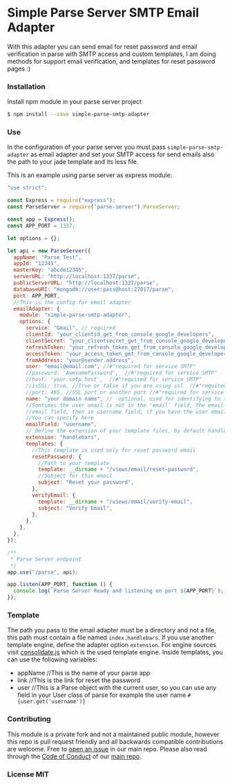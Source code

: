 # Simple Parse Server SMTP Email Adapter

With this adapter you can send email for reset password and email verification in parse with SMTP access and custom templates, I am doing methods for support email verification, and templates for reset password pages :)

### Installation

Install npm module in your parse server project

```sh
$ npm install --save simple-parse-smtp-adapter
```

### Use

In the configuration of your parse server you must pass `simple-parse-smtp-adapter` as email adapter and set your SMTP access for send emails also the path to your jade template and its less file.

This is an example using parse server as express module:

```js
"use strict";

const Express = require("express");
const ParseServer = require("parse-server").ParseServer;

const app = Express();
const APP_PORT = 1337;

let options = {};

let api = new ParseServer({
  appName: "Parse Test",
  appId: "12345",
  masterKey: "abcde12345",
  serverURL: "http://localhost:1337/parse",
  publicServerURL: "http://localhost:1337/parse",
  databaseURI: "mongodb://user:pass@host:27017/parse",
  port: APP_PORT,
  //This is the config for email adapter
  emailAdapter: {
    module: "simple-parse-smtp-adapter",
    options: {
      service: "Gmail", // required
      clientId: "your_clientid_get_from_console_google_developers",
      clientSecret: "your_clientsecret_get_from_console_google_developers",
      refreshToken: "your_refresh_token_get_from_console_google_developers",
      accessToken: "your_access_token_get_from_console_google_developers",
      fromAddress: "your@sender.address",
      user: "email@email.com", //#"required for service SMTP"
      //password: 'AwesomePassword',  //#"required for service SMTP"
      //host: 'your.smtp.host',  //#"required for service SMTP"
      //isSSL: true, //True or false if you are using ssl  //#"required for service SMTP"
      //port: 465, //SSL port or another port //#"required for service SMTP"
      name: "your domain name", //  optional, used for identifying to the server
      //Somtimes the user email is not in the 'email' field, the email is search first in
      //email field, then in username field, if you have the user email in another field
      //You can specify here
      emailField: "username",
      // Define the extension of your template files, by default handlebars is used.
      extension: "handlebars",
      templates: {
        //This template is used only for reset password email
        resetPassword: {
          //Path to your template
          template: __dirname + "/views/email/reset-password",
          //Subject for this email
          subject: "Reset your password",
        },
        verifyEmail: {
          template: __dirname + "/views/email/verify-email",
          subject: "Verify Email",
        },
      },
    },
  },
});

/**
 * Parse Server endpoint
 */
app.use("/parse", api);

app.listen(APP_PORT, function () {
  console.log(`Parse Server Ready and listening on port ${APP_PORT}`);
});
```

### Template

The path you pass to the email adapter must be a directory and not a file, this path must contain a file named `index.handlebars`. If you use another template engine, define the adapter option `extension`. For engine sources visit [consolidate.js](https://github.com/tj/consolidate.js/#supported-template-engines) which is the used template engine.
Inside templates, you can use the following variables:

- appName //This is the name of your parse app
- link //This is the link for reset the password
- user //This is a Parse object with the current user, so you can use any field in your User class of parse for example the user name `#{user.get('username')}`

### Contributing

This module is a private fork and not a maintained public module, however this repo is pull request friendly and all backwards compatible contributions are welcome.
Free to [open an issue](https://github.com/music-bat/mbat/issues/new) in our main repo. Please also read through the [Code of Conduct](https://github.com/music-bat/mbat/blob/main/CODE_OF_CONDUCT.md) of our [main repo](https://github.com/music-bat/mbat/blob/main/CODE_OF_CONDUCT.md).

### License MIT

